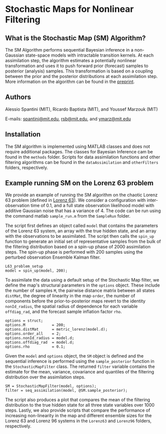 # Stochastic Maps for Nonlinear Filtering

## What is the Stochastic Map (SM) Algorithm?

The SM Algorithm performs sequential Bayesian inference in a non-Gaussian state-space models with intractable transition kernels. At each assimilation step, the algorithm estimates a potentially nonlinear transformation and uses it to push forward prior (forecast) samples to posterior (analysis) samples. This transformation is based on a coupling between the prior and the posterior distributions at each assimilation step. More information on the algorithm can be found in the [preprint](https://arxiv.org/pdf/1907.00389.pdf).

## Authors

Alessio Spantini (MIT), Ricardo Baptista (MIT), and Youssef Marzouk (MIT)

E-mails: <spantini@mit.edu>, <rsb@mit.edu>, and <ymarz@mit.edu>

## Installation

The SM algorithm is implemented using MATLAB classes and does not require additional packages. The classes for Bayesian Inference cam be found in the `methods` folder. Scripts for data assimilation functions and other filtering algorithms can be found in the `dataAssimilation` and `otherFilters` folders, respectively.

## Example running SM on the Lorenz 63 problem

We provide an example of running the SM algorithm on the chaotic Lorenz 63 problem (defined in [Lorenz 63](https://journals.ametsoc.org/doi/pdf/10.1175/1520-0469%281963%29020%3C0130%3ADNF%3E2.0.CO%3B2)). We consider a configuration with inter-observation time of 0.1, and a full state observation likelihood model with additive Gaussian noise that has a variance of 4. The code can be run using the command matlab `sample_run.m` from the `SampleRun` folder. 

The script first defines an object called `model` that contains the parameters of the Lorenz 63 system, an array with the true hidden state, and an array with the observations to be assimilated. The script then calls the `spin_up` function to generate an initial set of representative samples from the bulk of the filtering distribution based on a spin-up phase of 2000 assimilation steps. The spin-up phase is performed with 200 samples using the perturbed observation Ensemble Kalman filter.

	L63_problem_setup
	model = spin_up(model, 200);

To assimilate the data using a default setup of the Stochastic Map filter, we define the map's structural parameters in the `options` object. These include the number of samples `M`, the pairwise distance matrix between all states `distMat`, the degree of linearity in the map `order`, the number of components before the prior-to-posterior maps revert to the identity `nonId_radius`, the spatial radius of dependence for each variable `offdiag_rad`, and the forecast sample inflation factor `rho`.

	options = struct;
	options.M            = 200;
	options.distMat      = metric_lorenz(model.d);
	options.order_all    = 2;
	options.nonId_radius = model.d;
	options.offdiag_rad  = model.d;
	options.rho          = 0.1;

Given the `model` and `options` object, the `SM` object is defined and the sequential inference is performed using the `sample_posterior` function in the `StochasticMapFilter` class. The returned `filter` variable contains the estimate for the mean, variance, covariance and quantiles of the filtering distribution over the assimilation steps.

	SM = StochasticMapFilter(model, options);
	filter = seq_assimilation(model, @SM.sample_posterior);

The script also produces a plot that compares the mean of the filtering distribution to the true hidden state for all three state variables over 1000 steps. Lastly, we also provide scripts that compare the performance of increasing non-linearity in the map and different ensemble sizes for the Lorenz 63 and Lorenz 96 systems in the `Lorenz63` and `Lorenz96` folders, respectively.
